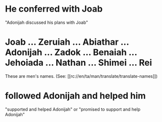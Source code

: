 # He conferred with Joab

"Adonijah discussed his plans with Joab"

# Joab ... Zeruiah ... Abiathar ... Adonijah ... Zadok ... Benaiah ... Jehoiada ... Nathan ... Shimei ... Rei

These are men's names. (See: [[rc://en/ta/man/translate/translate-names]])

# followed Adonijah and helped him

"supported and helped Adonijah" or "promised to support and help Adonijah"